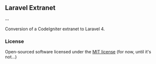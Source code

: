 ## Laravel Extranet

--

Conversion of a CodeIgniter extranet to Laravel 4.

### License

Open-sourced software licensed under the [MIT license](http://opensource.org/licenses/MIT) (for now, until it's not...)
